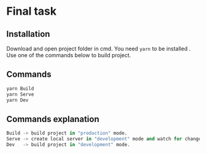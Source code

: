 # Final task

## Installation
Download and open project folder in cmd. You need ```yarn``` to be installed . Use one of the commands below to build project.
 
## Commands

```cmd
yarn Build
yarn Serve
yarn Dev
```

## Commands explanation
```python
Build -> build project in "production" mode.
Serve -> create local server in "development" mode and watch for changes in files.
Dev   -> build project in "development" mode.
```